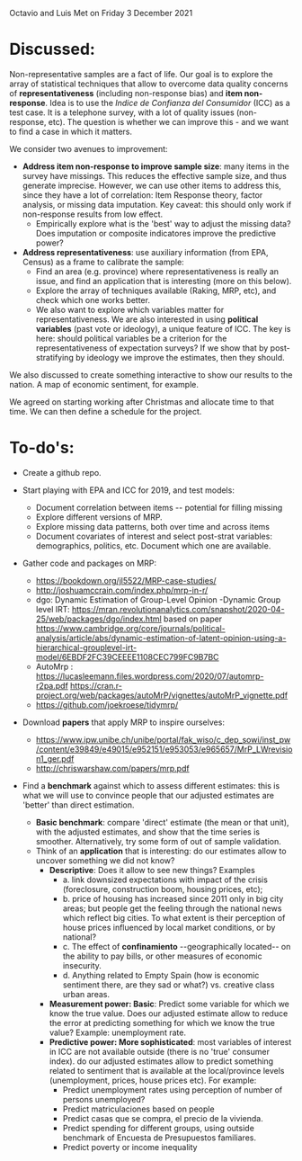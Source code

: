Octavio and Luis Met on Friday 3 December 2021

# Discussed: 

Non-representative samples are a fact of life. Our goal is to explore the array of statistical techniques that allow to overcome data quality concerns of **representativeness** (including non-response bias) and **item non-response**. Idea is to use the _Indice de Confianza del Consumidor_ (ICC) as a test case. It is a telephone survey, with a lot of quality issues (non-response, etc). The question is whether we can improve this - and we want to find a case in which it matters.

We consider two avenues to improvement:

- **Address item non-response to improve sample size**: many items in the survey have missings. This reduces the effective sample size, and thus generate imprecise. However, we can use other items to address this, since they have a lot of correlation: Item Response theory, factor analysis, or missing data imputation. Key caveat: this should only work if non-response results from low effect.
    - Empirically explore what is the 'best' way to adjust the missing data? Does imputation or composite indicatores improve the predictive power?
- **Address representativeness**: use auxiliary information (from EPA, Census) as a frame to calibrate the sample:
  - Find an area (e.g. province) where representativeness is really an issue, and find an application that is interesting (more on this below).
  - Explore the array of techniques available (Raking, MRP, etc), and check which one works better. 
  - We also want to explore which variables matter for representativeness. We are also interested in using **political variables** (past vote or ideology), a unique feature of ICC. The key is here: should political variables be a criterion for the representativeness of expectation surveys? If we show that by post-stratifying by ideology we improve the estimates, then they should. 

We also discussed to create something interactive to show our results to the nation. A map of economic sentiment, for example. 

We agreed on starting working after Christmas and allocate time to that time. We can then define a schedule for the project. 


# To-do's:

- Create a github repo. 
- Start playing with EPA and ICC for 2019, and test models:
    - Document correlation between items -- potential for filling missing
    - Explore different versions of MRP.
    - Explore missing data patterns, both over time and across items
    - Document covariates of interest and select post-strat variables: demographics, politics, etc. Document which one are available. 
- Gather code and packages on MRP:
    - https://bookdown.org/jl5522/MRP-case-studies/
    - http://joshuamccrain.com/index.php/mrp-in-r/
    - dgo: Dynamic Estimation of Group-Level Opinion -Dynamic Group level IRT: https://mran.revolutionanalytics.com/snapshot/2020-04-25/web/packages/dgo/index.html based on paper https://www.cambridge.org/core/journals/political-analysis/article/abs/dynamic-estimation-of-latent-opinion-using-a-hierarchical-grouplevel-irt-model/6EBDF2FC39CEEEE1108CEC799FC9B7BC 
    - AutoMrp : https://lucasleemann.files.wordpress.com/2020/07/automrp-r2pa.pdf https://cran.r-project.org/web/packages/autoMrP/vignettes/autoMrP_vignette.pdf
    - https://github.com/joekroese/tidymrp/
- Download **papers** that apply MRP to inspire ourselves: 
    - https://www.ipw.unibe.ch/unibe/portal/fak_wiso/c_dep_sowi/inst_pw/content/e39849/e49015/e952151/e953053/e965657/MrP_LWrevision1_ger.pdf
    - http://chriswarshaw.com/papers/mrp.pdf

- Find a **benchmark** against which to assess different estimates: this is what we will use to convince people that our adjusted estimates are 'better' than direct estimation. 
  - **Basic benchmark**: compare 'direct' estimate (the mean or that unit), with the adjusted  estimates, and show that the time series is smoother. Alternatively, try some form of out of sample validation.  
  - Think of an **application** that is interesting: do our estimates allow to uncover something we did not know?
    - **Descriptive**: Does it allow to see new things? Examples
      - a. link downsized expectations with impact of the crisis (foreclosure, construction boom, housing prices, etc);
      - b. price of housing has increased since 2011 only in big city areas; but people get the feeling through the national news which reflect big cities. To what extent is their perception of house prices influenced by local market conditions, or by national?
      - c. The effect of **confinamiento** --geographically located-- on the ability to pay bills, or other measures of economic insecurity.
      - d. Anything related to Empty Spain (how is economic sentiment there, are they sad or what?) vs. creative class urban areas.
    - **Measurement power: Basic**: Predict some variable for which we know the true value. Does our adjusted estimate allow to reduce the error at predicting something for which we know the true value? Example: unemployment rate.
    - **Predictive power: More sophisticated**: most variables of interest in ICC are not available outside (there is no 'true' consumer index). do our adjusted estimates allow to predict something related to sentiment that is available at the local/province levels (unemployment, prices, house prices etc). For example:
      - Predict unemployment rates using perception of number of persons unemployed?
      - Predict matriculaciones based on people
      - Predict casas que se compra, el precio de la vivienda.
      - Predict spending for different groups, using outside benchmark of Encuesta de Presupuestos familiares.
      - Predict poverty or income inequality 


